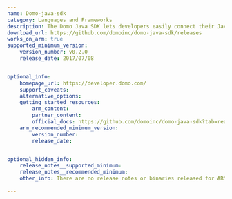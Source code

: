 ```yaml
---
name: Domo-java-sdk
category: Languages and Frameworks
description: The Domo Java SDK lets developers easily connect their Java applications to Domo's analytics platform, allowing them to work with data and services programmatically.
download_url: https://github.com/domoinc/domo-java-sdk/releases
works_on_arm: true
supported_minimum_version:
    version_number: v0.2.0
    release_date: 2017/07/08


optional_info:
    homepage_url: https://developer.domo.com/
    support_caveats:
    alternative_options:
    getting_started_resources:
        arm_content: 
        partner_content: 
        official_docs: https://github.com/domoinc/domo-java-sdk?tab=readme-ov-file#setup
    arm_recommended_minimum_version:
        version_number: 
        release_date:


optional_hidden_info:
    release_notes__supported_minimum: 
    release_notes__recommended_minimum:
    other_info: There are no release notes or binaries released for ARM64. However, domo-java-sdk can be installed from the version 0.2.0.
    
---
```

